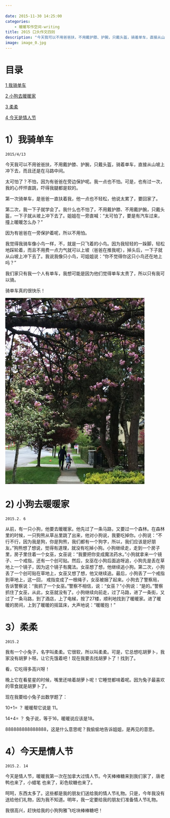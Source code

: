 ```yaml
---

date: 2015-11-30 14:25:00
categories:
    - 暖暖写作空间-writing
title: 2015 口头作文四则
description: "今天我可以不用爸爸扶，不用戴护膝、护腕，只戴头盔，骑着单车，直接从山坡上冲下去，而且还是在马路中间。"
image: image_0.jpg
---
```

# 目录

[1 我骑单车](#1我骑单车)

[2 小狗去暖暖家](#2-小狗去暖暖家)

[3 柔柔](#3柔柔)

[4 今天是情人节](#4今天是情人节)

# 1）我骑单车    
    2015/4/13

今天我可以不用爸爸扶，不用戴护膝、护腕，只戴头盔，骑着单车，直接从山坡上冲下去，而且还是在马路中间。

太可怕了？不怕，因为有爸爸在旁边保护呢。我一点也不怕。可是，也有过一次，我的心怦怦直跳，吓得我腿都是软的。

第一次骑单车，是爸爸一直扶着我，他一点也不轻松，他说太累了，要回家了。

第二次，我一下子就学会了。我什么也不怕了，不用戴护膝、不用戴护腕，只戴头盔，一下子就从坡上冲下去了。姐姐在一旁直喊：“太可怕了，要是有汽车过来，撞上暖暖怎么办？”

因为有爸爸在一旁保护着呢，所以不用怕。

我觉得我骑车像小鸟一样，不，就是一只飞着的小鸟。因为我轻轻的一跺脚，轻松地踩轮着，而且不用费一点力气就可以上坡（爸爸在推我呢），掉头后，一下子就从山坡上冲下去了。我说我像只小鸟，可姐姐说：“你不觉得你这只小鸟还在地上吗？”

我们家只有我一个人有单车，我想可能是因为他们觉得单车太贵了，所以只有我可以骑。

骑单车真的很快乐！

![](image_0.jpg)



# 2) 小狗去暖暖家            

    2015.2. 6

从前，有一只小狗，他要去暖暖家。他先过了一条马路，又要过一个森林。在森林里的时候，一只狗熊从草丛里跳了出来，他对小狗说，我要吃掉你。小狗说：“不行不行，因为我是狗，你是狗熊，我们都有一个狗字，所以，我们应该是好朋友。”狗熊想了想说，觉得有道理，就没有吃掉小狗。小狗继续走，走到一个房子里，房子里住着一个女巫，女巫说：“我要把你变成魔法药水。”小狗就拿来一个镜子、一个戒指，还有一个创可贴。然后，女巫在小狗后面追呀追，小狗先是丢在草地上一个镜子，因为这个镜子有魔法。女巫想了想，他继续追小狗。第二次，小狗丢了一个创可贴在草地上，女巫又想了想，他又继续追。最后，小狗丢了一个戒指到草地上，这一回， 戒指变成了一根绳子，女巫被捆了起来。小狗去了警察局，告诉警察说：“我抓了一个女巫。”警察不相信，说：“女巫？”小狗说：“是的。”警察抓住了女巫，从此，女巫就没有了。小狗继续向前走，过了马路，进了一条街，又过了一条马路，到了酒店，上了电梯，按了27楼，顺利地找到了暖暖家。进了暖暖的房间，上到了暖暖的摇篮床，大声地说：“暖暖抱！”


# 3）柔柔

    2015.2

我有一个小兔子，名字叫柔柔。它很软，所以叫柔柔。可是，它总想吃胡萝卜，我家没有胡萝卜呀。让它先饿着吧！现在我要去找胡萝卜了！找到了。

看，它吃得多高兴呀！

晚上它在看星星的时候，嘴里还啃着胡萝卜呢！它睡觉都啃着呢。因为兔子最喜欢的零食就是胡萝卜了。

现在我要给小兔子出数学题了：

10+1= ？ 暖暖帮它说是 11。

14+4=  ？ 兔子说，等于16，暖暖说应该是18。

888888888888888，这是什么意思呢？我偷偷地告诉姐姐，是再见的意思。

# 4）今天是情人节

    2015.2. 14         

今天是情人节，暖暖我第一次在加拿大过情人节。今天棒棒糖来到我们家了，唐老鸭也来了，小蜡笔 也来了，彩色软糖也来了。

呵呵，东西太多了。这些都是我的朋友们送给我的情人节礼物。只是，今年我没有送给他们礼物，因为我不知道。明年，我一定要给我的朋友们准备情人节礼物。

我很高兴，赶快给我的小狗狗雅飞吃块棒棒糖吧！
